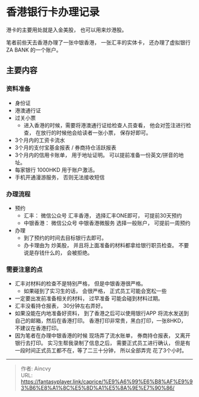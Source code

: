 # 香港银行卡办理记录


港卡的主要用处就是入金美股， 也可以用来炒港股。 

笔者前些天去香港办理了一张中银香港， 一张汇丰的实体卡， 还办理了虚拟银行ZA BANK 的一个账户。 

## 主要内容

### 资料准备
- 身份证
- 港澳通行证
- 过关小票
  - 进入香港的时候，需要将港澳通行证给检查人员查看， 他会对签注进行检查， 在放行的时候他会给读者一张小票， 保存好即可。 
- 3个月内的工资卡流水
- 3个月的支付宝基金报表 / 券商持仓活跃报表
- 3个月内的信用卡账单， 用于地址证明。   可以提前准备一份英文/拼音的地址。
- 每家银行 1000HKD 用于账户激活。 
- 手机开通漫游服务，  否则无法接收短信

### 办理流程

- 预约
  - 汇丰： 微信公众号 汇丰香港， 选择汇丰ONE即可， 可提前30天预约
  - 中银香港：  微信公众号 中银香港微服务 选择一般账户，  可提前一周预约
- 办理
  - 到了预约的时间去目标银行去即可。  
  - 办卡理由为 炒美股， 并且将上面准备的材料都拿给银行职员检查。   不要说是存钱什么的， 会被拒绝。

### 需要注意的点

- 汇丰对材料的检查不是特别严格， 但是中银香港很严格。 
  - 如果碰到了实习生的话， 会很严格， 正式员工可能会宽松一些
- 一定要出发前准备相关的材料， 过早准备 可能会碰到材料过期。 
- 汇丰没看持仓报表， 30分钟左右弄好。 
- 如果没能在内地准备好资料， 到了香港之后可以使用银行APP 将流水发送到自己的邮箱，然后在香港打印。  香港打印非常贵，黑白打印，一张8HKD， 不建议在香港打印。
- 因为笔者在办理中银香港的时候 现场弄了流水账单， 券商持仓报表，  又离开银行去打印。   实习生帮我录制了信息之后， 需要正式员工进行确认， 但是有一段时间正式员工都不在，等了二三十分钟，  所以全部弄完 花了3个小时。 



---

> 作者: Aincvy  
> URL: https://fantasyplayer.link/caprice/%E9%A6%99%E6%B8%AF%E9%93%B6%E8%A1%8C%E5%8D%A1%E5%8A%9E%E7%90%86/  

